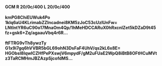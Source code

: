 #### GCM R 20/0c/400 L 20/0c/400
**kmPG8ChiEUWuk4Po**<br/>**1klq6aU4KLrimabZZIncadnei8KM5zJoC53cUzlUnFw=**<br/>**LNtIntYR6uC90o17MnaOm4Qp/1hMeHDCCARuX0hRxcnlZet5kDZaD9t45fz+gsk6+Zq/agaauVbq4r6R...**<br/><br/>
**ftFTRG9vTh8ywzTy**<br/>**G1x9i7gq6hVVBR5bGL69ohN3DsFaF4UhV/qs2kL6x8E=**<br/>**HGObsI8IqwICZHfPePXswjV6mpydF/gM2uFUaE2WpQ8iBtB8OFtHCuMVtz3TaRCMHmJBZAzpSjcofdMS...**
